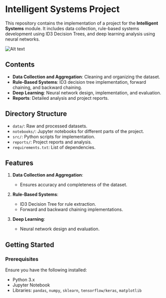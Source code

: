 # Intelligent Systems Project

This repository contains the implementation of a project for the **Intelligent Systems** module. It includes data collection, rule-based systems development using ID3 Decision Trees, and deep learning analysis using neural networks.

![Alt text](url)

## Contents

- **Data Collection and Aggregation**: Cleaning and organizing the dataset.
- **Rule-Based Systems**: ID3 decision tree implementation, forward chaining, and backward chaining.
- **Deep Learning**: Neural network design, implementation, and evaluation.
- **Reports**: Detailed analysis and project reports.

## Directory Structure

- `data/`: Raw and processed datasets.
- `notebooks/`: Jupyter notebooks for different parts of the project.
- `src/`: Python scripts for implementation.
- `reports/`: Project reports and analysis.
- `requirements.txt`: List of dependencies.

## Features

1. **Data Collection and Aggregation**:
   - Ensures accuracy and completeness of the dataset.

2. **Rule-Based Systems**:
   - ID3 Decision Tree for rule extraction.
   - Forward and backward chaining implementations.

3. **Deep Learning**:
   - Neural network design and evaluation.

## Getting Started

### Prerequisites

Ensure you have the following installed:
- Python 3.x
- Jupyter Notebook
- Libraries: `pandas`, `numpy`, `sklearn`, `tensorflow/keras`, `matplotlib`
